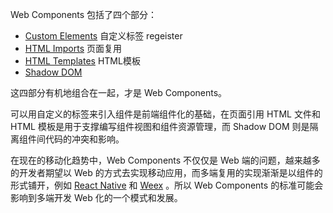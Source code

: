 Web Components 包括了四个部分：

- [Custom Elements](https://w3c.github.io/webcomponents/spec/custom/) 自定义标签 regeister
- [HTML Imports](https://w3c.github.io/webcomponents/spec/imports/) 页面复用
- [HTML Templates](https://html.spec.whatwg.org/multipage/scripting.html#the-template-element) HTML模板
- [Shadow DOM](https://w3c.github.io/webcomponents/spec/shadow/)

这四部分有机地组合在一起，才是 Web Components。

可以用自定义的标签来引入组件是前端组件化的基础，在页面引用 HTML 文件和 HTML 模板是用于支撑编写组件视图和组件资源管理，而 Shadow DOM 则是隔离组件间代码的冲突和影响。

在现在的移动化趋势中，Web Components 不仅仅是 Web 端的问题，越来越多的开发者期望以 Web 的方式去实现移动应用，而多端复用的实现渐渐是以组件的形式铺开，例如 [React Native](https://github.com/facebook/react-native) 和 [Weex](https://github.com/alibaba/weex) 。所以 Web Components 的标准可能会影响到多端开发 Web 化的一个模式和发展。